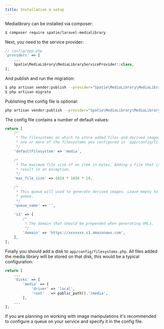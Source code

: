 ```yaml
---
title: Installation & setup
---
```


Medialibrary can be installed via composer:

```bash
$ composer require spatie/laravel-medialibrary
```

Next, you need to the service provider:

```php
// config/app.php
'providers' => [
    ...
    Spatie\MediaLibrary\MediaLibraryServiceProvider::class,
];
```

And publish and run the migration:

```bash
$ php artisan vendor:publish --provider="Spatie\MediaLibrary\MediaLibraryServiceProvider" --tag="migrations"
$ php artisan migrate
```

Publishing the config file is optional:

```bash
php artisan vendor:publish --provider="Spatie\MediaLibrary\MediaLibraryServiceProvider" --tag="config"
```

The config file contains a number of default values:

```php
return [
    /*
     * The filesystems on which to store added files and derived images. Choose
     * one or more of the filesystems you configured in `app/config/filesystems.php`.
     */
    'defaultFilesystem' => 'media',

    /*
     * The maximum file size of an item in bytes. Adding a file that is larger will
     * result in an exception.
     */
    'max_file_size' => 1024 * 1024 * 10,

    /*
     * This queue will used to generate derived images. Leave empty to use the default
     * queue.
     */
    'queue_name' => '',
    
    's3' => [
        /*
         * The domain that should be prepended when generating URLs.
         */
        'domain' => 'https://xxxxxxx.s3.amazonaws.com',
    ],
];
```

Finally you should add a disk to `app/config/filesystems.php`. All files added the media library will be stored on that disk, this would be a typical configuration:

```php
return [
    ...
    'disks' => [
        'media' => [
            'driver' => 'local',
            'root'   => public_path().'/media',
        ],
    ... 
];   
```

If you are planning on working with image manipulations it's recommended to configure a queue on your service and specify it in the config file.
